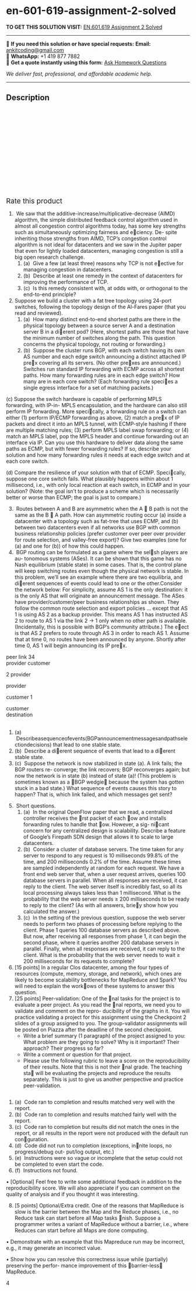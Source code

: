 # en-601-619-assignment-2-solved
**TO GET THIS SOLUTION VISIT:** [EN.601.619 Assignment 2 Solved](https://www.ankitcodinghub.com/product/en-601-619-assignment-1-solved-2/)


---

📩 **If you need this solution or have special requests:** **Email:** ankitcoding@gmail.com  
📱 **WhatsApp:** +1 419 877 7882  
📄 **Get a quote instantly using this form:** [Ask Homework Questions](https://www.ankitcodinghub.com/services/ask-homework-questions/)

*We deliver fast, professional, and affordable academic help.*

---

<h2>Description</h2>



<div class="kk-star-ratings kksr-auto kksr-align-center kksr-valign-top" data-payload="{&quot;align&quot;:&quot;center&quot;,&quot;id&quot;:&quot;94999&quot;,&quot;slug&quot;:&quot;default&quot;,&quot;valign&quot;:&quot;top&quot;,&quot;ignore&quot;:&quot;&quot;,&quot;reference&quot;:&quot;auto&quot;,&quot;class&quot;:&quot;&quot;,&quot;count&quot;:&quot;0&quot;,&quot;legendonly&quot;:&quot;&quot;,&quot;readonly&quot;:&quot;&quot;,&quot;score&quot;:&quot;0&quot;,&quot;starsonly&quot;:&quot;&quot;,&quot;best&quot;:&quot;5&quot;,&quot;gap&quot;:&quot;4&quot;,&quot;greet&quot;:&quot;Rate this product&quot;,&quot;legend&quot;:&quot;0\/5 - (0 votes)&quot;,&quot;size&quot;:&quot;24&quot;,&quot;title&quot;:&quot;EN.601.619 Assignment 2 Solved&quot;,&quot;width&quot;:&quot;0&quot;,&quot;_legend&quot;:&quot;{score}\/{best} - ({count} {votes})&quot;,&quot;font_factor&quot;:&quot;1.25&quot;}">

<div class="kksr-stars">

<div class="kksr-stars-inactive">
            <div class="kksr-star" data-star="1" style="padding-right: 4px">


<div class="kksr-icon" style="width: 24px; height: 24px;"></div>
        </div>
            <div class="kksr-star" data-star="2" style="padding-right: 4px">


<div class="kksr-icon" style="width: 24px; height: 24px;"></div>
        </div>
            <div class="kksr-star" data-star="3" style="padding-right: 4px">


<div class="kksr-icon" style="width: 24px; height: 24px;"></div>
        </div>
            <div class="kksr-star" data-star="4" style="padding-right: 4px">


<div class="kksr-icon" style="width: 24px; height: 24px;"></div>
        </div>
            <div class="kksr-star" data-star="5" style="padding-right: 4px">


<div class="kksr-icon" style="width: 24px; height: 24px;"></div>
        </div>
    </div>

<div class="kksr-stars-active" style="width: 0px;">
            <div class="kksr-star" style="padding-right: 4px">


<div class="kksr-icon" style="width: 24px; height: 24px;"></div>
        </div>
            <div class="kksr-star" style="padding-right: 4px">


<div class="kksr-icon" style="width: 24px; height: 24px;"></div>
        </div>
            <div class="kksr-star" style="padding-right: 4px">


<div class="kksr-icon" style="width: 24px; height: 24px;"></div>
        </div>
            <div class="kksr-star" style="padding-right: 4px">


<div class="kksr-icon" style="width: 24px; height: 24px;"></div>
        </div>
            <div class="kksr-star" style="padding-right: 4px">


<div class="kksr-icon" style="width: 24px; height: 24px;"></div>
        </div>
    </div>
</div>


<div class="kksr-legend" style="font-size: 19.2px;">
            <span class="kksr-muted">Rate this product</span>
    </div>
    </div>
<div class="page" title="Page 1">
<div class="layoutArea">
<div class="column">
<ol>
<li>&nbsp;We saw that the additive-increase/multiplicative-decrease (AIMD) algorithm, the simple distributed feedback control algorithm used in almost all congestion control algorithms today, has some key strengths such as simultaneously optimizing fairness and e􏰌ciency. De- spite inheriting those strengths from AIMD, TCP’s congestion control algorithm is not ideal for datacenters and we saw in the Jupiter paper that even for lightly loaded datacenters, managing congestion is still a big open research challenge.
<ol>
<li>(a) &nbsp;Give a few (at least three) reasons why TCP is not e􏰄ective for managing congestion in datacenters.</li>
<li>(b) &nbsp;Describe at least one remedy in the context of datacenters for improving the performance of TCP.</li>
<li>(c) &nbsp;Is this remedy consistent with, at odds with, or orthogonal to the end-to-end principle?</li>
</ol>
</li>
<li>Suppose we build a cluster with a fat tree topology using 24-port switches, following the topology design of the Al-Fares paper (that you read and reviewed).
<ol>
<li>(a) &nbsp;How many distinct end-to-end shortest paths are there in the physical topology between a source server A and a destination server B in a di􏰄erent pod? (Here, shortest paths are those that have the minimum number of switches along the path. This question concerns the physical topology, not routing or forwarding.)</li>
<li>(b) &nbsp;Suppose the cluster runs BGP, with each switch having its own AS number and each edge switch announcing a distinct attached IP pre􏰅x covering all its servers. (No other pre􏰅xes are announced.) Switches run standard IP forwarding with ECMP across all shortest paths. How many forwarding rules are in each edge switch? How many are in each core switch? (Each forwarding rule speci􏰅es a single egress interface for a set of matching packets.)</li>
</ol>
</li>
</ol>
</div>
</div>
<div class="layoutArea">
<div class="column"></div>
</div>
</div>
<div class="page" title="Page 2">
<div class="section">
<div class="layoutArea"></div>
<div class="layoutArea">
<div class="column">
(c) Suppose the switch hardware is capable of performing MPLS forwarding, with IP-in- MPLS encapsulation, and the hardware can also still perform IP forwarding. More speci􏰅cally, a forwarding rule on a switch can either (1) perform IP/ECMP forwarding as above, (2) match a pre􏰅x of IP packets and direct it into an MPLS tunnel, with ECMP-style hashing if there are multiple matching rules; (3) perform MPLS label swap forwarding; or (4) match an MPLS label, pop the MPLS header and continue forwarding out an interface via IP. Can you use this hardware to deliver data along the same paths as ECMP, but with fewer forwarding rules? If so, describe your solution and how many forwarding rules it needs at each edge switch and at each core switch.

(d) Compare the resilience of your solution with that of ECMP. Speci􏰅cally, suppose one core switch fails. What plausibly happens within about 1 millisecond, i.e., with only local reaction at each switch, in ECMP and in your solution? (Note: the goal isn’t to produce a scheme which is necessarily better or worse than ECMP; the goal is just to compare.)

<ol start="3">
<li>&nbsp;Routes between A and B are asymmetric when the A 􏰍 B path is not the same as the B 􏰍 A path. How can asymmetric routing occur (a) inside a datacenter with a topology such as fat-tree that uses ECMP, and (b) between two datacenters even if all networks use BGP with common business relationship policies (prefer customer over peer over provider for route selection, and valley-free export)? Give two examples (one for (a) and one for (b)) of how this could happen.</li>
<li>&nbsp;BGP routing can be formulated as a game where the sel􏰅sh players are au- tonomous systems (ASes). It can be shown that this game has no Nash equilibrium (stable state) in some cases. That is, the control plane will keep switching routes even though the physical network is stable. In this problem, we’ll see an example where there are two equilibria, and di􏰄erent sequences of events could lead to one or the other.Consider the network below:
For simplicity, assume AS 1 is the only destination: it is the only AS that will originate an announcement message. The ASes have provider/customer/peer business relationships as shown. They follow the common route selection and export policies … except that AS 1 is using AS 2 as a backup provider. This means AS 1 has instructed AS 2 to route to AS 1 via the link 2 → 1 only when no other path is available. (Incidentally, this is possible with BGP’s community attribute.) The e􏰄ect is that AS 2 prefers to route through AS 3 in order to reach AS 1. Assume that at time 0, no routes have been announced by anyone. Shortly after time 0, AS 1 will begin announcing its IP pre􏰅x.
</li>
</ol>
</div>
</div>
<div class="section">
<div class="layoutArea">
<div class="column">
peer link 34

</div>
</div>
<div class="layoutArea">
<div class="column">
provider customer

2 provider

</div>
<div class="column">
provider

customer 1

</div>
</div>
<div class="layoutArea">
<div class="column">
customer

</div>
</div>
<div class="layoutArea">
<div class="column">
destination

</div>
</div>
</div>
<div class="layoutArea">
<div class="column"></div>
</div>
</div>
</div>
<div class="page" title="Page 3">
<div class="layoutArea">
<div class="column">
&nbsp;

</div>
</div>
<div class="layoutArea">
<div class="column">
<ol>
<li>(a) &nbsp;Describeasequenceofevents(BGPannouncementmessagesandpathselectiondecisions) that lead to one stable state.</li>
<li>(b) &nbsp;Describe a di􏰄erent sequence of events that lead to a di􏰄erent stable state.</li>
<li>(c) &nbsp;Suppose the network is now stabilized in state (a). A link fails; the BGP routers re- converge; the link recovers; BGP reconverges again; but now the network is in state (b) instead of state (a)! (This problem is sometimes known as a 􏰉BGP wedgie􏰊 because the system has gotten stuck in a bad state.) What sequence of events causes this story to happen? That is, which link failed, and which messages get sent?</li>
</ol>
<ol start="5">
<li>&nbsp;Short questions.
<ol>
<li>(a) &nbsp;In the original OpenFlow paper that we read, a centralized controller receives the 􏰅rst packet of each 􏰋ow and installs forwarding rules to handle that 􏰋ow. However, a sig- ni􏰅cant concern for any centralized design is scalability. Describe a feature of Google’s Firepath SDN design that allows it to scale to large datacenters.</li>
<li>(b) &nbsp;Consider a cluster of database servers. The time taken for any server to respond to any request is 10 milliseconds 99.8% of the time, and 200 milliseconds 0.2% of the time. Assume these times are sampled independently at random for each request. We have a front end web server that, when a user request arrives, queries 100 database servers in parallel. When all responses are received, it can reply to the client. The web server itself is incredibly fast, so all its local processing always takes less than 1 millisecond. What is the probability that the web server needs ≥ 200 milliseconds to be ready to reply to the client? (As with all answers, brie􏰋y show how you calculated the answer.)</li>
<li>(c) &nbsp;In the setting of the previous question, suppose the web server needs to perform two phases of processing before replying to the client. Phase 1 queries 100 database servers as described above. But now, after receiving all responses from phase 1, it can begin the second phase, where it queries another 200 database servers in parallel. Finally, when all responses are received, it can reply to the client. What is the probability that the web server needs to wait ≥ 200 milliseconds for its requests to complete?</li>
</ol>
</li>
<li>[15 points] In a regular Clos datacenter, among the four types of resources (compute, memory, storage, and network), which ones are likely to become scalability bottlenecks for MapReduce and Spark? You will need to explain the work􏰋ows of these systems to answer this question.</li>
<li>[25 points] Peer-validation: One of the 􏰅nal tasks for the project is to evaluate a peer project. As you read the 􏰅nal reports, we need you to validate and comment on the repro- ducibility of the graphs in it. You will practice validating a project for this assignment using the Checkpoint 2 slides of a group assigned to you. The group-validator assignments will be posted on Piazza after the deadline of the second checkpoint.
<ul>
<li>Write a brief summary (1 paragraph) of the project assigned to you: What problem are they going to solve? Why is it important? Their approach? Their progress so far?</li>
<li>Write a comment or question for that project.</li>
<li>Please use the following rubric to leave a score on the reproducibility of their results. Note that this is not their 􏰅nal grade. The teaching sta􏰄 will be evaluating the projects and reproduce the results separately. This is just to give us another perspective and practice peer-validation.</li>
</ul>
</li>
</ol>
</div>
</div>
<div class="layoutArea">
<div class="column"></div>
</div>
</div>
<div class="page" title="Page 4">
<div class="layoutArea"></div>
<div class="layoutArea">
<div class="column">
<ol>
<li>(a) &nbsp;Code ran to completion and results matched very well with the report.</li>
<li>(b) &nbsp;Code ran to completion and results matched fairly well with the report.</li>
<li>(c) &nbsp;Code ran to completion but results did not match the ones in the report, or all results in the report were not produced with the default run con􏰅guration.</li>
<li>(d) &nbsp;Code did not run to completion (exceptions, in􏰅nite loops, no progress/debug out- put/log output, etc.)</li>
<li>(e) &nbsp;Instructions were so vague or incomplete that the setup could not be completed to even start the code.</li>
<li>(f) &nbsp;Instructions not found.</li>
</ol>
• [Optional] Feel free to write some additional feedback in addition to the reproducibility score. We will also appreciate if you can comment on the quality of analysis and if you thought it was interesting.

8. [5 points] Optional/Extra credit. One of the reasons that MapReduce is slow is the barrier between the Map and the Reduce phases, i.e., no Reduce task can start before all Map tasks 􏰅nish. Suppose a programmer writes a variant of MapReduce without a barrier, i.e., where Reduces can start before all Maps are done computing.

• Demonstrate with an example that this Mapreduce run may be incorrect, e.g., it may generate an incorrect value.

• Show how you can resolve this correctness issue while (partially) preserving the perfor- mance improvement of this 􏰉barrier-less􏰊 MapReduce.

</div>
</div>
<div class="layoutArea">
<div class="column">
4

</div>
</div>
</div>
